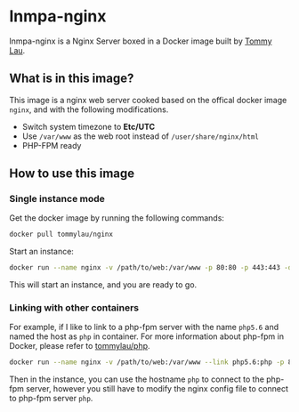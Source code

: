 # lnmpa-nginx

lnmpa-nginx is a Nginx Server boxed in a Docker image built by [Tommy Lau](http://tommy.net.cn/).

## What is in this image?

This image is a nginx web server cooked based on the offical docker image `nginx`, and with the following modifications.

- Switch system timezone to **Etc/UTC**
- Use `/var/www` as the web root instead of `/user/share/nginx/html`
- PHP-FPM ready

## How to use this image

### Single instance mode

Get the docker image by running the following commands:

```bash
docker pull tommylau/nginx
```

Start an instance:

```bash
docker run --name nginx -v /path/to/web:/var/www -p 80:80 -p 443:443 -d tommylau/nginx
```

This will start an instance, and you are ready to go.

### Linking with other containers

For example, if I like to link to a php-fpm server with the name `php5.6` and named the host as `php` in container. For more information about php-fpm in Docker, please refer to [tommylau/php](https://registry.hub.docker.com/u/tommylau/php/).

```bash
docker run --name nginx -v /path/to/web:/var/www --link php5.6:php -p 80:80 -d tommylau/apache
```

Then in the instance, you can use the hostname `php` to connect to the php-fpm server, however you still have to modify the nginx config file to connect to php-fpm server `php`.
